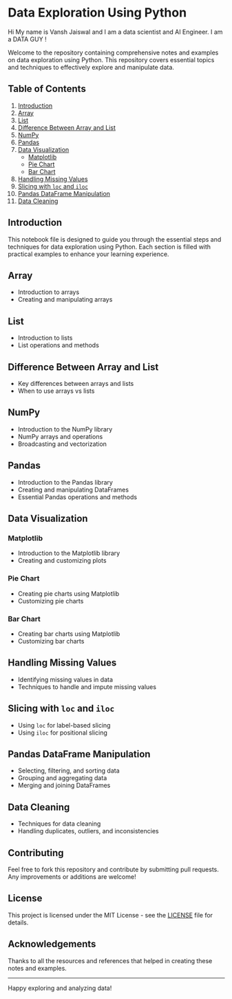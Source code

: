 # Data Exploration Using Python
Hi My name is Vansh Jaiswal and I am a data scientist and AI Engineer. I am a DATA GUY !

Welcome to the repository containing comprehensive notes and examples on data exploration using Python. This repository covers essential topics and techniques to effectively explore and manipulate data.

## Table of Contents

1. [Introduction](#introduction)
2. [Array](#array)
3. [List](#list)
4. [Difference Between Array and List](#difference-between-array-and-list)
5. [NumPy](#numpy)
6. [Pandas](#pandas)
7. [Data Visualization](#data-visualization)
   - [Matplotlib](#matplotlib)
   - [Pie Chart](#pie-chart)
   - [Bar Chart](#bar-chart)
8. [Handling Missing Values](#handling-missing-values)
9. [Slicing with `loc` and `iloc`](#slicing-with-loc-and-iloc)
10. [Pandas DataFrame Manipulation](#pandas-dataframe-manipulation)
11. [Data Cleaning](#data-cleaning)

## Introduction

This notebook file is designed to guide you through the essential steps and techniques for data exploration using Python. Each section is filled with practical examples to enhance your learning experience.

## Array

- Introduction to arrays
- Creating and manipulating arrays

## List

- Introduction to lists
- List operations and methods

## Difference Between Array and List

- Key differences between arrays and lists
- When to use arrays vs lists

## NumPy

- Introduction to the NumPy library
- NumPy arrays and operations
- Broadcasting and vectorization

## Pandas

- Introduction to the Pandas library
- Creating and manipulating DataFrames
- Essential Pandas operations and methods

## Data Visualization

### Matplotlib

- Introduction to the Matplotlib library
- Creating and customizing plots

### Pie Chart

- Creating pie charts using Matplotlib
- Customizing pie charts

### Bar Chart

- Creating bar charts using Matplotlib
- Customizing bar charts

## Handling Missing Values

- Identifying missing values in data
- Techniques to handle and impute missing values

## Slicing with `loc` and `iloc`

- Using `loc` for label-based slicing
- Using `iloc` for positional slicing

## Pandas DataFrame Manipulation

- Selecting, filtering, and sorting data
- Grouping and aggregating data
- Merging and joining DataFrames

## Data Cleaning

- Techniques for data cleaning
- Handling duplicates, outliers, and inconsistencies

## Contributing

Feel free to fork this repository and contribute by submitting pull requests. Any improvements or additions are welcome!

## License

This project is licensed under the MIT License - see the [LICENSE](LICENSE) file for details.

## Acknowledgements

Thanks to all the resources and references that helped in creating these notes and examples.

---

Happy exploring and analyzing data!
